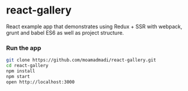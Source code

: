 # react-gallery
React example app that demonstrates using Redux + SSR with webpack, grunt and babel ES6 as well as project structure.

### Run the app
``` bash
git clone https://github.com/moamadmadi/react-gallery.git
cd react-gallery
npm install
npm start
open http://localhost:3000
```

